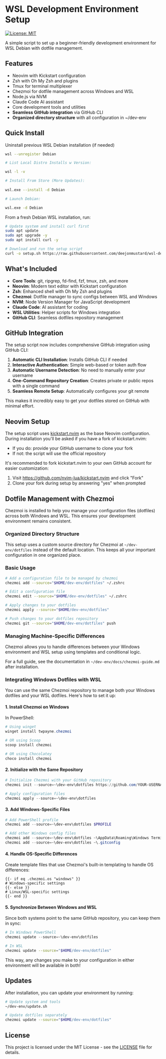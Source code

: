 # WSL Development Environment Setup

[![License: MIT](https://img.shields.io/badge/License-MIT-yellow.svg)](https://opensource.org/licenses/MIT)

A simple script to set up a beginner-friendly development environment for WSL Debian with dotfile management.

## Features

- Neovim with Kickstart configuration
- Zsh with Oh My Zsh and plugins
- Tmux for terminal multiplexer
- Chezmoi for dotfile management across Windows and WSL
- Node.js via NVM
- Claude Code AI assistant
- Core development tools and utilities
- **Seamless GitHub integration** via GitHub CLI
- **Organized directory structure** with all configuration in ~/dev-env

## Quick Install

Uninstall previous WSL Debian installation (if needed)
 
```bash
wsl --unregister Debian

# List Local Distro Installs w Version:

wsl -l -v

# Install From Store (More Updates):
 
wsl.exe --install -d Debian

# Launch Debian:

wsl.exe -d Debian

```

From a fresh Debian WSL installation, run:

```bash
# Update system and install curl first
sudo apt update
sudo apt upgrade -y
sudo apt install curl -y

# Download and run the setup script
curl -o setup.sh https://raw.githubusercontent.com/deejonmustard/wsl-dev-setup/main/setup.sh && chmod +x setup.sh && ./setup.sh
```

## What's Included

- **Core Tools**: git, ripgrep, fd-find, fzf, tmux, zsh, and more
- **Neovim**: Modern text editor with Kickstart configuration
- **Zsh**: Enhanced shell with Oh My Zsh and plugins
- **Chezmoi**: Dotfile manager to sync configs between WSL and Windows
- **NVM**: Node Version Manager for JavaScript development
- **Claude Code**: AI assistant for coding
- **WSL Utilities**: Helper scripts for Windows integration
- **GitHub CLI**: Seamless dotfiles repository management

## GitHub Integration

The setup script now includes comprehensive GitHub integration using GitHub CLI:

1. **Automatic CLI Installation**: Installs GitHub CLI if needed
2. **Interactive Authentication**: Simple web-based or token auth flow
3. **Automatic Username Detection**: No need to manually enter your username
4. **One-Command Repository Creation**: Creates private or public repos with a single command
5. **Seamless Remote Setup**: Automatically configures your git remote

This makes it incredibly easy to get your dotfiles stored on GitHub with minimal effort.

## Neovim Setup

The setup script uses [kickstart.nvim](https://github.com/nvim-lua/kickstart.nvim) as the base Neovim configuration. During installation you'll be asked if you have a fork of kickstart.nvim:

- If you do: provide your GitHub username to clone your fork
- If not: the script will use the official repository

It's recommended to fork kickstart.nvim to your own GitHub account for easier customization:
1. Visit https://github.com/nvim-lua/kickstart.nvim and click "Fork"
2. Clone your fork during setup by answering "yes" when prompted

## Dotfile Management with Chezmoi

Chezmoi is installed to help you manage your configuration files (dotfiles) across both Windows and WSL. This ensures your development environment remains consistent.

### Organized Directory Structure

This setup uses a custom source directory for Chezmoi at `~/dev-env/dotfiles` instead of the default location. This keeps all your important configuration in one organized place.

### Basic Usage

```bash
# Add a configuration file to be managed by chezmoi
chezmoi add --source="$HOME/dev-env/dotfiles" ~/.zshrc

# Edit a configuration file
chezmoi edit --source="$HOME/dev-env/dotfiles" ~/.zshrc

# Apply changes to your dotfiles
chezmoi apply --source="$HOME/dev-env/dotfiles"

# Push changes to your dotfiles repository
chezmoi git --source="$HOME/dev-env/dotfiles" push
```

### Managing Machine-Specific Differences

Chezmoi allows you to handle differences between your Windows environment and WSL setup using templates and conditional logic.

For a full guide, see the documentation in `~/dev-env/docs/chezmoi-guide.md` after installation.

### Integrating Windows Dotfiles with WSL

You can use the same Chezmoi repository to manage both your Windows dotfiles and your WSL dotfiles. Here's how to set it up:

#### 1. Install Chezmoi on Windows

In PowerShell:

```powershell
# Using winget
winget install twpayne.chezmoi

# OR using Scoop
scoop install chezmoi

# OR using Chocolatey
choco install chezmoi
```

#### 2. Initialize with the Same Repository

```powershell
# Initialize Chezmoi with your GitHub repository
chezmoi init --source=~\dev-env\dotfiles https://github.com/YOUR-USERNAME/dotfiles.git

# Apply configuration files
chezmoi apply --source=~\dev-env\dotfiles
```

#### 3. Add Windows-Specific Files

```powershell
# Add PowerShell profile
chezmoi add --source=~\dev-env\dotfiles $PROFILE

# Add other Windows config files
chezmoi add --source=~\dev-env\dotfiles ~\AppData\Roaming\Windows Terminal\settings.json
chezmoi add --source=~\dev-env\dotfiles ~\.gitconfig
```

#### 4. Handle OS-Specific Differences

Create template files that use Chezmoi's built-in templating to handle OS differences:

```
{{- if eq .chezmoi.os "windows" }}
# Windows-specific settings
{{- else }}
# Linux/WSL-specific settings
{{- end }}
```

#### 5. Synchronize Between Windows and WSL

Since both systems point to the same GitHub repository, you can keep them in sync:

```powershell
# In Windows PowerShell
chezmoi update --source=~\dev-env\dotfiles
```

```bash
# In WSL
chezmoi update --source="$HOME/dev-env/dotfiles"
```

This way, any changes you make to your configuration in either environment will be available in both!

## Updates

After installation, you can update your environment by running:

```bash
# Update system and tools
~/dev-env/update.sh

# Update dotfiles separately
chezmoi update --source="$HOME/dev-env/dotfiles"
```

## License

This project is licensed under the MIT License - see the [LICENSE](LICENSE) file for details. 
